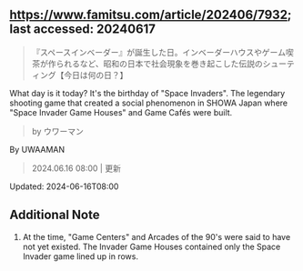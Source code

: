 ## https://www.famitsu.com/article/202406/7932; last accessed: 20240617

> 『スペースインベーダー』が誕生した日。インベーダーハウスやゲーム喫茶が作られるなど、昭和の日本で社会現象を巻き起こした伝説のシューティング【今日は何の日？】

What day is it today? It's the birthday of "Space Invaders". The legendary shooting game that created a social phenomenon in SHOWA Japan where "Space Invader Game Houses" and Game Cafés were built.

> by ウワーマン

By UWAAMAN

> 2024.06.16 08:00 | 更新

Updated: 2024-06-16T08:00 

## Additional Note

1) At the time, "Game Centers" and Arcades of the 90's were said to have not yet existed. The Invader Game Houses contained only the Space Invader game lined up in rows.
